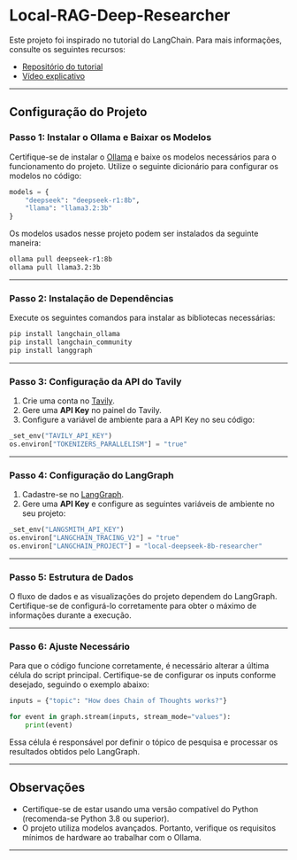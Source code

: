 # Local-RAG-Deep-Researcher

Este projeto foi inspirado no tutorial do LangChain. Para mais informações, consulte os seguintes recursos:

- [Repositório do tutorial](https://github.com/langchain-ai/ollama-deep-researcher/)
- [Vídeo explicativo](https://www.youtube.com/watch?v=sGUjmyfof4Q)

---

## Configuração do Projeto

### Passo 1: Instalar o Ollama e Baixar os Modelos

Certifique-se de instalar o [Ollama](https://ollama.com/) e baixe os modelos necessários para o funcionamento do projeto. Utilize o seguinte dicionário para configurar os modelos no código:

```python
models = {
    "deepseek": "deepseek-r1:8b",
    "llama": "llama3.2:3b"
}
```

Os modelos usados nesse projeto podem ser instalados da seguinte maneira:

```bash
ollama pull deepseek-r1:8b
ollama pull llama3.2:3b
```
---

### Passo 2: Instalação de Dependências

Execute os seguintes comandos para instalar as bibliotecas necessárias:

```bash
pip install langchain_ollama  
pip install langchain_community  
pip install langgraph  
```

---

### Passo 3: Configuração da API do Tavily

1. Crie uma conta no [Tavily](https://tavily.com/).
2. Gere uma **API Key** no painel do Tavily.
3. Configure a variável de ambiente para a API Key no seu código:

```python
_set_env("TAVILY_API_KEY")
os.environ["TOKENIZERS_PARALLELISM"] = "true"
```

---

### Passo 4: Configuração do LangGraph

1. Cadastre-se no [LangGraph](https://www.langchain.com/langgraph).
2. Gere uma **API Key** e configure as seguintes variáveis de ambiente no seu projeto:

```python
_set_env("LANGSMITH_API_KEY")
os.environ["LANGCHAIN_TRACING_V2"] = "true"
os.environ["LANGCHAIN_PROJECT"] = "local-deepseek-8b-researcher"
```

---

### Passo 5: Estrutura de Dados

O fluxo de dados e as visualizações do projeto dependem do LangGraph. Certifique-se de configurá-lo corretamente para obter o máximo de informações durante a execução.

---

### Passo 6: Ajuste Necessário

Para que o código funcione corretamente, é necessário alterar a última célula do script principal. Certifique-se de configurar os inputs conforme desejado, seguindo o exemplo abaixo:

```python
inputs = {"topic": "How does Chain of Thoughts works?"}

for event in graph.stream(inputs, stream_mode="values"):
    print(event)
```

Essa célula é responsável por definir o tópico de pesquisa e processar os resultados obtidos pelo LangGraph.

---

## Observações

- Certifique-se de estar usando uma versão compatível do Python (recomenda-se Python 3.8 ou superior).
- O projeto utiliza modelos avançados. Portanto, verifique os requisitos mínimos de hardware ao trabalhar com o Ollama.

---

